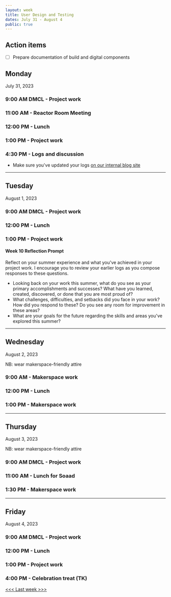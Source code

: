 ```yaml
---
layout: week
title: User Design and Testing
dates: July 31 - August 4
public: true
---
```


## Action items

- [ ] Prepare documentation of build and digital components

## Monday

July 31, 2023

### 9:00 AM DMCL - Project work

### 11:00 AM - Reactor Room Meeting

### 12:00 PM - Lunch

### 1:00 PM - Project work

### 4:30 PM - Logs and discussion
- Make sure you've updated your logs [on our internal blog site](https://github.com/Bryn-Mawr-College/dssf-2023)

---

## Tuesday

August 1, 2023 

### 9:00 AM DMCL - Project work

### 12:00 PM - Lunch

### 1:00 PM - Project work

#### Week 10 Reflection Prompt

Reflect on your summer experience and what you've achieved in your project work. I encourage you to review your earlier logs as you compose responses to these questions.

- Looking back on your work this summer, what do you see as your primary accomplishments and successes? What have you learned, created, discovered, or done that you are most proud of?
- What challenges, difficulties, and setbacks did you face in your work? How did you respond to these? Do you see any room for improvement in these areas?
- What are your goals for the future regarding the skills and areas you've explored this summer? 

---

## Wednesday

August 2, 2023

NB: wear makerspace-friendly attire

### 9:00 AM - Makerspace work

### 12:00 PM - Lunch

### 1:00 PM - Makerspace work

---

## Thursday

August 3, 2023

NB: wear makerspace-friendly attire

### 9:00 AM DMCL - Project work

### 11:00 AM - Lunch for Soaad

### 1:30 PM - Makerspace work

---

## Friday

August 4, 2023

### 9:00 AM DMCL - Project work

### 12:00 PM - Lunch

### 1:00 PM - Project work

### 4:00 PM - Celebration treat (TK)

[<<< Last week >>>](09-testing.md)
